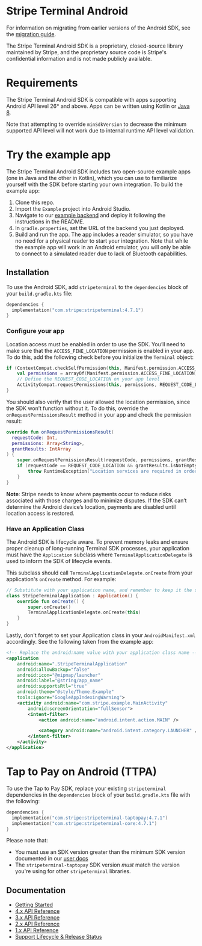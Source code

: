 # Stripe Terminal Android

For information on migrating from earlier versions of the Android SDK, see the [migration guide](https://stripe.com/docs/terminal/sdk-migration-guide). 

The Stripe Terminal Android SDK is a proprietary, closed-source library maintained by Stripe, and the proprietary source code is Stripe's confidential information and is not made publicly available.

# Requirements

The Stripe Terminal Android SDK is compatible with apps supporting Android API level 26* and above. Apps can be written using Kotlin or [Java 8](https://developer.android.com/studio/write/java8-support).

Note that attempting to override `minSdkVersion` to decrease the minimum supported API level will not work due to internal runtime API level validation.

# Try the example app

The Stripe Terminal Android SDK includes two open-source example apps (one in Java and the other in Kotlin), which you can use to familiarize yourself with the SDK before starting your own integration. To build the example app:

1. Clone this repo.
2. Import the `Example` project into Android Studio.
3. Navigate to our [example backend](https://github.com/stripe/example-terminal-backend) and deploy it following the instructions in the README.
4. In `gradle.properties`, set the URL of the backend you just deployed.
5. Build and run the app. The app includes a reader simulator, so you have no need for a physical reader to start your integration. Note that while the example app will work in an Android emulator, you will only be able to connect to a simulated reader due to lack of Bluetooth capabilities.

## Installation

To use the Android SDK, add `stripeterminal` to the `dependencies` block of your `build.gradle.kts` file:

```kotlin
dependencies {
  implementation("com.stripe:stripeterminal:4.7.1")
}
```

### Configure your app

Location access must be enabled in order to use the SDK. You’ll need to make sure that the `ACCESS_FINE_LOCATION` permission is enabled in your app. To do this, add the following check before you initialize the `Terminal` object:

```kotlin
if (ContextCompat.checkSelfPermission(this, Manifest.permission.ACCESS_FINE_LOCATION) != PackageManager.PERMISSION_GRANTED) {
    val permissions = arrayOf(Manifest.permission.ACCESS_FINE_LOCATION)
    // Define the REQUEST_CODE_LOCATION on your app level
    ActivityCompat.requestPermissions(this, permissions, REQUEST_CODE_LOCATION)
}
```

You should also verify that the user allowed the location permission, since the SDK won’t function without it. To do this, override the `onRequestPermissionsResult` method in your app and check the permission result:

```kotlin
override fun onRequestPermissionsResult(
  requestCode: Int,
  permissions: Array<String>,
  grantResults: IntArray
) {
    super.onRequestPermissionsResult(requestCode, permissions, grantResults)
    if (requestCode == REQUEST_CODE_LOCATION && grantResults.isNotEmpty() && grantResults[0] != PackageManager.PERMISSION_GRANTED) { 
        throw RuntimeException("Location services are required in order to connect to a reader.") 
    }
}
```

**Note**: Stripe needs to know where payments occur to reduce risks associated with those charges and to minimize disputes. If the SDK can’t determine the Android device’s location, payments are disabled until location access is restored.

### Have an Application Class

The Android SDK is lifecycle aware. To prevent memory leaks and ensure proper cleanup of long-running Terminal SDK processes, your application must have the `Application` subclass where `TerminalApplicationDelegate` is used to inform the SDK of lifecycle events.

This subclass should call `TerminalApplicationDelegate.onCreate` from your application's `onCreate` method. For example:

```kotlin
// Substitute with your application name, and remember to keep it the same as your AndroidManifest.xml
class StripeTerminalApplication : Application() {
    override fun onCreate() {
        super.onCreate()
        TerminalApplicationDelegate.onCreate(this)
    }
}
```

Lastly, don't forget to set your Application class in your `AndroidManifest.xml` accordingly. See the following taken from the example app:

```xml
<!-- Replace the android:name value with your application class name -->
<application
    android:name=".StripeTerminalApplication"
    android:allowBackup="false"
    android:icon="@mipmap/launcher"
    android:label="@string/app_name"
    android:supportsRtl="true"
    android:theme="@style/Theme.Example"
    tools:ignore="GoogleAppIndexingWarning">
    <activity android:name="com.stripe.example.MainActivity"
        android:screenOrientation="fullSensor">
        <intent-filter>
            <action android:name="android.intent.action.MAIN" />

            <category android:name="android.intent.category.LAUNCHER" />
        </intent-filter>
    </activity>
</application>
```

# Tap to Pay on Android (TTPA)

To use the Tap to Pay SDK, replace your existing `stripeterminal` dependencies in the `dependencies` block of
your `build.gradle.kts` file with the following:

```kotlin
dependencies {
  implementation("com.stripe:stripeterminal-taptopay:4.7.1")
  implementation("com.stripe:stripeterminal-core:4.7.1")
}
```

Please note that:
- You must use an SDK version greater than the minimum SDK version documented in our [user docs](https://stripe.com/docs/terminal/payments/setup-reader/tap-to-pay?platform=android)
- The `stripeterminal-taptopay` SDK version _must_ match the version you're using for other `stripeterminal` libraries.

## Documentation
 - [Getting Started](https://stripe.com/docs/terminal/sdk/android)
 - [4.x API Reference](https://stripe.dev/stripe-terminal-android)
 - [3.x API Reference](https://stripe.dev/stripe-terminal-android/v3)
 - [2.x API Reference](https://stripe.dev/stripe-terminal-android/v2)
 - [1.x API Reference](https://stripe.dev/stripe-terminal-android/v1)
 - [Support Lifecycle & Release Status](SUPPORT.md)
